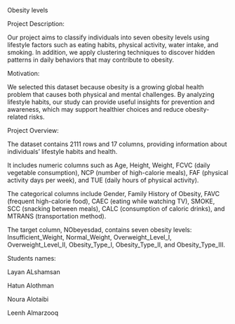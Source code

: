 Obesity levels 

Project Description:

Our project aims to classify individuals into seven obesity levels using lifestyle factors such as eating habits, physical activity, water intake, and smoking. In addition, we apply clustering techniques to discover hidden patterns in daily behaviors that may contribute to obesity.

Motivation:

We selected this dataset because obesity is a growing global health problem that causes both physical and mental challenges. By analyzing lifestyle habits, our study can provide useful insights for prevention and awareness, which may support healthier choices and reduce obesity-related risks.

Project Overview:

The dataset contains 2111 rows and 17 columns, providing information about individuals’ lifestyle habits and health.

It includes numeric columns such as Age, Height, Weight, FCVC (daily vegetable consumption), NCP (number of high-calorie meals), FAF (physical activity days per week), and TUE (daily hours of physical activity).

The categorical columns include Gender, Family History of Obesity, FAVC (frequent high-calorie food), CAEC (eating while watching TV), SMOKE, SCC (snacking between meals), CALC (consumption of caloric drinks), and MTRANS (transportation method).

The target column, NObeyesdad, contains seven obesity levels: Insufficient_Weight, Normal_Weight, Overweight_Level_I, Overweight_Level_II, Obesity_Type_I, Obesity_Type_II, and Obesity_Type_III.

Students names:

Layan ALshamsan

Hatun Alothman

Noura Alotaibi

Leenh Almarzooq
